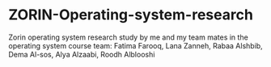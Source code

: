 # ZORIN-Operating-system-research
Zorin operating system research study by me and my team mates in the operating system course
team: Fatima Farooq, Lana Zanneh, Rabaa Alshbib, Dema Al-sos, Alya Alzaabi, Roodh Alblooshi
